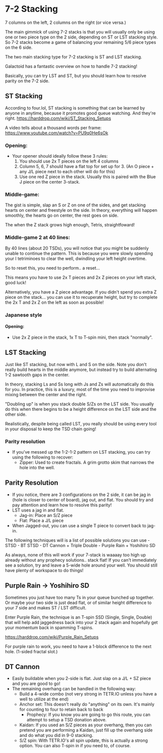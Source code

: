 # 7-2 Stacking
7 columns on the left, 2 columns on the right (or vice versa.)

The main gimmick of using 7-2 stacks is that you will usually only be using one or two piece type on the 2 side, depending on ST or LST stacking style.
So 7-2 stacks become a game of balancing your remaining 5/6 piece types on the 6 side.

The two main stacking type for 7-2 stacking is ST and LST stacking.

Galactoid has a fantastic overview on how to handle 7-2 stacking! 

Basically, you can try LST and ST, but you should learn how to resolve parity on the 7-2 side.


## ST Stacking

According to four.lol, ST stacking is something that can be learned by anyone in anytime, because it promotes good queue watching. And they're right.
https://harddrop.com/wiki/ST_Stacking_Setups

A video tells about a thousand words per frame:
https://www.youtube.com/watch?v=PU9q0He6sOk

### Opening:
- Your opener should ideally follow these 3 rules:
    1) You should use 2x T pieces on the left 4 columns
    2) Column 5, 6, 7 should have a flat top for set up for 3. (An O piece + any J/L piece next to each other will do for this)
    3) Use one red Z piece in the stack. Usually this is paired with the Blue J piece on the center 3-stack.

### Middle-game:
The gist is simple, slap an S or Z on one of the sides, and get stacking hearts on center and freestyle on the side.
In theory, everything will happen smoothly, the hearts go on center, the rest goes on side. 

The when the Z stack grows high enough, Tetris, straightfoward!

### Middle-game 2 at 40 lines:
By 40 lines (about 20 TSDs), you will notice that you might be suddenly unable to continue the pattern.
This is because you were slowly spending your I tetriminoes to clear the well, dwindling your left height overtime.

So to reset this, you need to perform.. a reset...

This means you have to use 2x T pieces and 2x Z pieces on your left stack, good luck!

Alternatively, you have a Z piece advantage. If you didn't spend you extra Z piece on the stack... you can use it to recuperate height, but try to complete the 2x T and 2x Z on the left as soon as possible!

### Japanese style
#### Opening:
- Use 2x Z piece in the stack, 1x T to T-spin mini, then stack "normally".

## LST Stacking
Just like ST stacking, but now with L and S on the side. Note you don't really build hearts in the middle anymore, but instead try to build alternating 1-2 sawtooth gaps in the center.

In theory, stacking Ls and Ss long with Js and Zs will automatically do this for you. In practice, this is a luxury, most of the time you need to improvise mixing between the center and the right.

"Doubling up" is when you stack double S/Zs on the LST side. You usually do this when there begins to be a height difference on the LST side and the other side.

Realistically, despite being called LST, you really should be using every tool in your disposal to keep the TSD chain going! 

### Parity resolution
- If you've messed up the 1-2-1-2 pattern on LST stacking, you can try using the following to recover:
    - Zipper: Used to create fractals. A grim grotto skim that narrows the hole into the well.

## Parity Resolution
- If you notice, there are 3 configurations on the 2 side, it can be jag in (hole is closer to center of board), jag out, and flat. You should try and pay attention and learn how to resolve this parity!
- LST uses a jag in and flat. 
    - Jag-in: Place an S/Z piece
    - Flat: Place a J/L piece
- When Jagged-out, you can use a single T piece to convert back to jag-in.

The following techniques will is a list of possible solutions you can use
    - STSD
    - BT STSD
    - DT Cannon + Triple Double
    - Purple Rain + Yoshihiro SD

As always, none of this will work if your 7-stack is waaaay too high up already without any prophecy solutions.. stack flat!
If you can't immediately see a solution, try and leave a 5-wide hole around your well. You should still have plenty of workspace to do things!

## Purple Rain -> Yoshihiro SD
Sometimes you just have too many Ts in your queue bunched up together. Or maybe your two side is just dead flat, or of similar height difference to your 7 side and makes ST / LST difficult.

Enter Purple Rain, the technique is an T-spin SSD (Single, Single, Double) that will help add jaggedness back into your 2 stack again and hopefully get your momentum back in spamming T-spins.

https://harddrop.com/wiki/Purple_Rain_Setups

For purple rain to work, you need to have a 1-block difference to the next hole. (1-sided fractal slot.)


## DT Cannon
- Easily buildable when you 2-side is flat. Just slap on a J/L + SZ piece and you are good to go!
- The remaining overhang can be handled in the following way:
    - Build a 4-wide combo (not very strong in TETR.IO unless you have a well to utilize at the end)
    - Anchor set: This doesn't really do "anything" on its own. It's mainly for counting to four to retain back to back
        - Prophecy: If you know you are going to go this route, you can attempt to setup a TSD donation above. 
    - Kaidan: If you used an S/Z pieces as your overhang, then you can pretend you are performing a Kaidan, just fill up the overhang side and do what you did in 9-0 stacking.
    - S/Z spin: With TETR.IO's all spin update, this is actually a strong option. You can also T-spin in if you need to, of course.